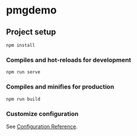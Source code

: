 # pmgdemo

## Project setup
```
npm install
```

### Compiles and hot-reloads for development
```
npm run serve
```

### Compiles and minifies for production
```
npm run build
```



### Customize configuration
See [Configuration Reference](https://cli.vuejs.org/config/).
